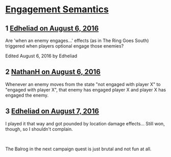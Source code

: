 # [Engagement Semantics](https://community.fantasyflightgames.com/topic/226943-engagement-semantics/)

## 1 [Edheliad on August 6, 2016](https://community.fantasyflightgames.com/topic/226943-engagement-semantics/?do=findComment&comment=2349107)

Are 'when an enemy engages...' effects (as in The Ring Goes South) triggered when players optional engage those enemies? 

Edited August 6, 2016 by Edheliad

## 2 [NathanH on August 6, 2016](https://community.fantasyflightgames.com/topic/226943-engagement-semantics/?do=findComment&comment=2349280)

Whenever an enemy moves from the state "not engaged with player X" to "engaged with player X", that enemy has engaged player X and player X has engaged the enemy.

## 3 [Edheliad on August 7, 2016](https://community.fantasyflightgames.com/topic/226943-engagement-semantics/?do=findComment&comment=2351173)

I played it that way and got pounded by location damage effects... Still won, though, so I shouldn't complain.

 

The Balrog in the next campaign quest is just brutal and not fun at all.

